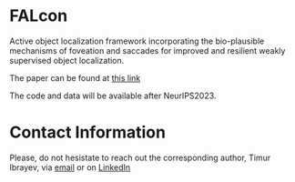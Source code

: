 # FALcon
Active object localization framework incorporating the bio-plausible mechanisms of foveation and saccades for improved and resilient weakly supervised object localization.

The paper can be found at [this link](https://openreview.net/pdf?id=qUfLsi3Vlm)

The code and data will be available after NeurIPS2023.


# Contact Information
Please, do not hesistate to reach out the corresponding author, Timur Ibrayev, via [email](mailto:tibrayev@purdue.edu?subject=[GitHub]%20FALcon%20repo) or on [LinkedIn](https://www.linkedin.com/in/timuribrayev)